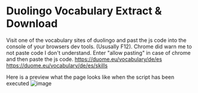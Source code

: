 # Duolingo Vocabulary Extract & Download 

Visit one of the vocabulary sites of duolingo and past the js code into the console of your browsers dev tools. (Ususally F12). Chrome did warn me to not paste code I don't understand. Enter "allow pasting" in case of chrome and then paste the js code.
https://duome.eu/vocabulary/de/es
https://duome.eu/vocabulary/de/es/skills

Here is a preview what the page looks like when the script has been executed
![image](https://i.imgur.com/QGJ4PJG.png)
